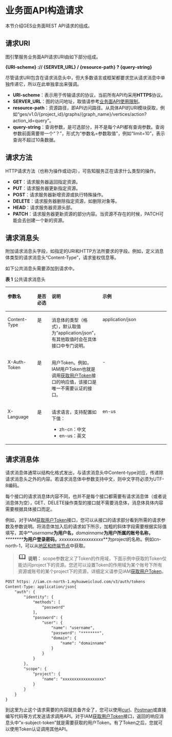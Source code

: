 # 业务面API构造请求<a name="ges_03_0121"></a>

本节介绍GES业务面REST API请求的组成。

## 请求URI<a name="section1849899574"></a>

图引擎服务业务面API请求URI由如下部分组成。

**\{URI-scheme\} :// \{SERVER\_URL\} / \{resource-path\} ? \{query-string\}**

尽管请求URI包含在请求消息头中，但大多数语言或框架都要求您从请求消息中单独传递它，所以在此单独拿出来强调。

-   **URI-scheme**：表示用于传输请求的协议，当前所有API均采用**HTTPS**协议。
-   **SERVER\_URL**：图的访问地址，取值请参考[业务面API使用限制](业务面API使用限制.md)。
-   **resource-path**：资源路径，即API访问路径。从具体API的URI模块获取，例如“ges/v1.0/\{project\_id\}/graphs/\{graph\_name\}/vertices/action?action\_id=query”。
-   **query-string**：查询参数，是可选部分，并不是每个API都有查询参数。查询参数前面需要带一个“？”，形式为“参数名=参数取值”，例如“limit=10”，表示查询不超过10条数据。

## 请求方法<a name="section1454211155819"></a>

HTTP请求方法（也称为操作或动词），可告知服务正在请求什么类型的操作。

-   **GET**：请求服务器返回指定资源。
-   **PUT**：请求服务器更新指定资源。
-   **POST**：请求服务器新增资源或执行特殊操作。
-   **DELETE**：请求服务器删除指定资源，如删除对象等。
-   **HEAD**：请求服务器资源头部。
-   **PATCH**：请求服务器更新资源的部分内容。当资源不存在的时候，PATCH可能会去创建一个新的资源。

## 请求消息头<a name="section25981138124716"></a>

附加请求消息头字段，如指定的URI和HTTP方法所要求的字段。例如，定义消息体类型的请求消息头“Content-Type”，请求鉴权信息等。

如下公共消息头需要添加到请求中。

**表 1**  公共请求消息头

<a name="d0e691"></a>
<table><thead align="left"><tr id="row43435224"><th class="cellrowborder" valign="top" width="18.411841184118412%" id="mcps1.2.5.1.1"><p id="p28592218"><a name="p28592218"></a><a name="p28592218"></a>参数名</p>
</th>
<th class="cellrowborder" valign="top" width="8.990899089908991%" id="mcps1.2.5.1.2"><p id="p11761112125318"><a name="p11761112125318"></a><a name="p11761112125318"></a>是否必选</p>
</th>
<th class="cellrowborder" valign="top" width="31.24312431243124%" id="mcps1.2.5.1.3"><p id="p34268337"><a name="p34268337"></a><a name="p34268337"></a>说明</p>
</th>
<th class="cellrowborder" valign="top" width="41.35413541354136%" id="mcps1.2.5.1.4"><p id="p19870205"><a name="p19870205"></a><a name="p19870205"></a>示例</p>
</th>
</tr>
</thead>
<tbody><tr id="row33821495"><td class="cellrowborder" valign="top" width="18.411841184118412%" headers="mcps1.2.5.1.1 "><p id="p55186561"><a name="p55186561"></a><a name="p55186561"></a>Content-Type</p>
</td>
<td class="cellrowborder" valign="top" width="8.990899089908991%" headers="mcps1.2.5.1.2 "><p id="p167626126538"><a name="p167626126538"></a><a name="p167626126538"></a>是</p>
</td>
<td class="cellrowborder" valign="top" width="31.24312431243124%" headers="mcps1.2.5.1.3 "><p id="p13565126104710"><a name="p13565126104710"></a><a name="p13565126104710"></a>消息体的类型（格式），默认取值为“application/json”，有其他取值时会在具体接口中专门说明。</p>
</td>
<td class="cellrowborder" valign="top" width="41.35413541354136%" headers="mcps1.2.5.1.4 "><p id="p16048387"><a name="p16048387"></a><a name="p16048387"></a>application/json</p>
</td>
</tr>
<tr id="row26328706"><td class="cellrowborder" valign="top" width="18.411841184118412%" headers="mcps1.2.5.1.1 "><p id="p52250442"><a name="p52250442"></a><a name="p52250442"></a>X-Auth-Token</p>
</td>
<td class="cellrowborder" valign="top" width="8.990899089908991%" headers="mcps1.2.5.1.2 "><p id="p207626126535"><a name="p207626126535"></a><a name="p207626126535"></a>是</p>
</td>
<td class="cellrowborder" valign="top" width="31.24312431243124%" headers="mcps1.2.5.1.3 "><p id="p85652644714"><a name="p85652644714"></a><a name="p85652644714"></a>用户Token。例如，IAM用户Token也就是调用<a href="https://support.huaweicloud.com/api-iam/iam_30_0001.html" target="_blank" rel="noopener noreferrer">获取用户Token</a>接口的响应值，该接口是唯一不需要认证的接口。</p>
</td>
<td class="cellrowborder" valign="top" width="41.35413541354136%" headers="mcps1.2.5.1.4 "><p id="p45894015"><a name="p45894015"></a><a name="p45894015"></a>-</p>
</td>
</tr>
<tr id="row10392952"><td class="cellrowborder" valign="top" width="18.411841184118412%" headers="mcps1.2.5.1.1 "><p id="p36522766"><a name="p36522766"></a><a name="p36522766"></a>X-Language</p>
</td>
<td class="cellrowborder" valign="top" width="8.990899089908991%" headers="mcps1.2.5.1.2 "><p id="p15762181265317"><a name="p15762181265317"></a><a name="p15762181265317"></a>是</p>
</td>
<td class="cellrowborder" valign="top" width="31.24312431243124%" headers="mcps1.2.5.1.3 "><p id="p5554106"><a name="p5554106"></a><a name="p5554106"></a>请求语言，支持配置如下值：</p>
<a name="ul49986954"></a><a name="ul49986954"></a><ul id="ul49986954"><li>zh-cn：中文</li><li>en-us：英文</li></ul>
</td>
<td class="cellrowborder" valign="top" width="41.35413541354136%" headers="mcps1.2.5.1.4 "><p id="p6355195"><a name="p6355195"></a><a name="p6355195"></a>en-us</p>
</td>
</tr>
</tbody>
</table>

## 请求消息体<a name="section14612192315587"></a>

请求消息体通常以结构化格式发出，与请求消息头中Content-type对应，传递除请求消息头之外的内容。若请求消息体中参数支持中文，则中文字符必须为UTF-8编码。

每个接口的请求消息体内容不同，也并不是每个接口都需要有请求消息体（或者说消息体为空），GET、DELETE操作类型的接口就不需要消息体，消息体具体内容需要根据具体接口而定。

例如，对于IAM[获取用户Token](https://support.huaweicloud.com/api-iam/iam_30_0001.html)接口，您可以从接口的请求部分看到所需的请求参数及参数说明。将消息体加入后的请求如下所示，加粗的斜体字段需要根据实际值填写，其中**_username_**为用户名，**_domainname_**为用户所属的账号名称，**_\*\*\*\*\*\*\*\*_**为用户登录密码，**_xxxxxxxxxxxxxxxxxx_**为project的名称。例如cn-north-1，可以从[地区和终端节点](https://developer.huaweicloud.com/endpoint?all)中获取。

>![](public_sys-resources/icon-note.gif) **说明：** 
>scope参数定义了Token的作用域，下面示例中获取的Token仅能访问project下的资源。您还可以设置Token的作用域为某个账号下所有资源或账号的某个project下的资源，详细定义请参见IAM[获取用户Token](https://support.huaweicloud.com/api-iam/iam_30_0001.html)。

```
POST https: //iam.cn-north-1.myhuaweicloud.com/v3/auth/tokens
Content-Type: application/json{
    "auth": {
        "identity": {
            "methods": [
                "password"
            ],
            "password": {
                "user": {
                    "name": "username",
                    "password": "********",
                    "domain": {
                        "name": "domainname"
                    }
                }
            }
        },
        "scope": {
            "project": {
                "name": "xxxxxxxxxxxxxxxxxx"
            }
        }
    }
}
```

到这里为止这个请求需要的内容就具备齐全了，您可以使用[curl](https://curl.haxx.se/)、[Postman](https://www.getpostman.com/)或直接编写代码等方式发送请求调用API。对于IAM[获取用户Token](https://support.huaweicloud.com/api-iam/iam_30_0001.html)接口，返回的响应消息头中“x-subject-token”就是需要获取的用户Token。有了Token之后，您就可以使用Token认证调用其他API。

